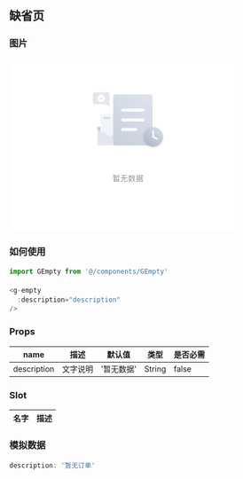 ## 缺省页

### 图片

![image](./images/GEmpty.png)

### 如何使用

```javascript
import GEmpty from '@/components/GEmpty'

<g-empty
  :description="description"
/>
```

### Props

| name  | 描述 | 默认值 | 类型   | 是否必需 |
| ------ | ------ | ------ | ------ | ------ |
| description | 文字说明 | '暂无数据' | String | false |

### Slot

| 名字 | 描述 |
| ---- | ---- |

### 模拟数据

```javascript
description: '暂无订单'
```